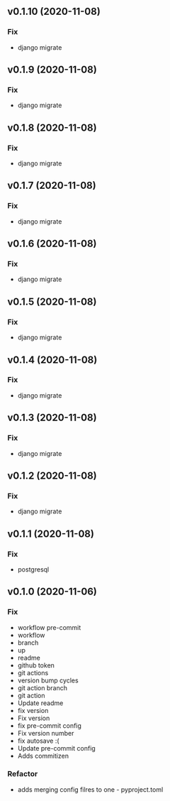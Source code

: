 ## v0.1.10 (2020-11-08)

### Fix

- django migrate

## v0.1.9 (2020-11-08)

### Fix

- django migrate

## v0.1.8 (2020-11-08)

### Fix

- django migrate

## v0.1.7 (2020-11-08)

### Fix

- django migrate

## v0.1.6 (2020-11-08)

### Fix

- django migrate

## v0.1.5 (2020-11-08)

### Fix

- django migrate

## v0.1.4 (2020-11-08)

### Fix

- django migrate

## v0.1.3 (2020-11-08)

### Fix

- django migrate

## v0.1.2 (2020-11-08)

### Fix

- django migrate

## v0.1.1 (2020-11-08)

### Fix

- postgresql

## v0.1.0 (2020-11-06)

### Fix

- workflow pre-commit
- workflow
- branch
- up
- readme
- github token
- git actions
- version bump cycles
- git action branch
- git action
- Update readme
- fix version
- Fix version
- fix pre-commit config
- Fix version number
- fix autosave :(
- Update pre-commit config
- Adds commitizen

### Refactor

- adds merging config filres to one - pyproject.toml
